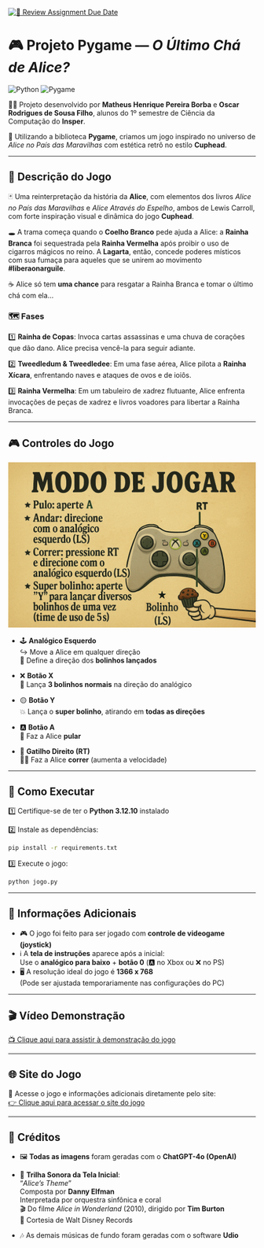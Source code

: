 [![📅 Review Assignment Due Date](https://classroom.github.com/assets/deadline-readme-button-22041afd0340ce965d47ae6ef1cefeee28c7c493a6346c4f15d667ab976d596c.svg)](https://classroom.github.com/a/0Y5_N7_q)

# 🎮 Projeto Pygame — *O Último Chá de Alice?*

![Python](https://img.shields.io/badge/Python-3.12-blue?logo=python)
![Pygame](https://img.shields.io/badge/Pygame-2.5.2-green?logo=pygame)

👩‍💻 Projeto desenvolvido por **Matheus Henrique Pereira Borba** e **Oscar Rodrigues de Sousa Filho**, alunos do 1º semestre de Ciência da Computação do **Insper**.

🎨 Utilizando a biblioteca **Pygame**, criamos um jogo inspirado no universo de *Alice no País das Maravilhas* com estética retrô no estilo **Cuphead**.

---

## 📖 Descrição do Jogo

🃏 Uma reinterpretação da história da **Alice**, com elementos dos livros *Alice no País das Maravilhas* e *Alice Através do Espelho*, ambos de Lewis Carroll, com forte inspiração visual e dinâmica do jogo **Cuphead**.

🕳️ A trama começa quando o **Coelho Branco** pede ajuda a Alice: a **Rainha Branca** foi sequestrada pela **Rainha Vermelha** após proibir o uso de cigarros mágicos no reino. A **Lagarta**, então, concede poderes místicos com sua fumaça para aqueles que se unirem ao movimento **#liberaonarguile**.

☕ Alice só tem **uma chance** para resgatar a Rainha Branca e tomar o último chá com ela...

### 🗺️ Fases

1️⃣ **Rainha de Copas**: Invoca cartas assassinas e uma chuva de corações que dão dano. Alice precisa vencê-la para seguir adiante.

2️⃣ **Tweedledum & Tweedledee**: Em uma fase aérea, Alice pilota a **Rainha Xícara**, enfrentando naves e ataques de ovos e de ioiôs.

3️⃣ **Rainha Vermelha**: Em um tabuleiro de xadrez flutuante, Alice enfrenta invocações de peças de xadrez e livros voadores para libertar a Rainha Branca.

---

## 🎮 Controles do Jogo

<img src="Assets/Imagens/Tela Instrucoes/Tela Instrucoes.png" alt="Controles do Jogo" width="600"/>

- 🕹️ **Analógico Esquerdo**  
  ↪️ Move a Alice em qualquer direção  
  🎯 Define a direção dos **bolinhos lançados**

- ❌ **Botão X**  
  🍪 Lança **3 bolinhos normais** na direção do analógico

- 🟡 **Botão Y**  
  💥 Lança o **super bolinho**, atirando em **todas as direções**

- 🅰️ **Botão A**  
  🐰 Faz a Alice **pular**

- 🎯 **Gatilho Direito (RT)**  
  🏃‍♀️ Faz a Alice **correr** (aumenta a velocidade)

---

## 🚀 Como Executar

1️⃣ Certifique-se de ter o **Python 3.12.10** instalado

2️⃣ Instale as dependências:
```bash
pip install -r requirements.txt
```

3️⃣ Execute o jogo:
```bash
python jogo.py
```

---

## 📌 Informações Adicionais

- 🎮 O jogo foi feito para ser jogado com **controle de videogame (joystick)**  
- ℹ️ A **tela de instruções** aparece após a inicial:  
  Use o **analógico para baixo** + **botão 0** (🅰️ no Xbox ou ❌ no PS)  
- 🖥️ A resolução ideal do jogo é **1366 x 768**  
  (Pode ser ajustada temporariamente nas configurações do PC)

---

## 🎬 Vídeo Demonstração

[📺 Clique aqui para assistir à demonstração do jogo](https://youtu.be/eZ5N__nAxXo)

---

## 🌐 Site do Jogo

🔗 Acesse o jogo e informações adicionais diretamente pelo site:  
[👉 Clique aqui para acessar o site do jogo](https://insper-classroom.github.io/projeto-pygame-site-time-bege-matheus-e-oscar/)

---

## 🎨 Créditos

- 🖼️ **Todas as imagens** foram geradas com o **ChatGPT-4o (OpenAI)**

- 🎵 **Trilha Sonora da Tela Inicial**:  
  “*Alice’s Theme*”  
  Composta por **Danny Elfman**  
  Interpretada por orquestra sinfônica e coral  
  🎬 Do filme *Alice in Wonderland* (2010), dirigido por **Tim Burton**  
  🎼 Cortesia de Walt Disney Records

- 🎶 As demais músicas de fundo foram geradas com o software **Udio**